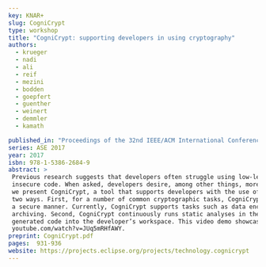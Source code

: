 ```yaml
---
key: KNAR+
slug: CogniCrypt
type: workshop
title: "CogniCrypt: supporting developers in using cryptography"
authors:
  - krueger
  - nadi
  - ali
  - reif
  - mezini
  - bodden
  - goepfert
  - guenther
  - weinert
  - demmler
  - kamath

published_in: "Proceedings of the 32nd IEEE/ACM International Conference on Automated Software Engineering"
series: ASE 2017
year: 2017
isbn: 978-1-5386-2684-9
abstract: >
 Previous research suggests that developers often struggle using low-level cryptographic APIs and, as a result, produce
 insecure code. When asked, developers desire, among other things, more tool support to help them use such APIs. In this paper,
 we present CogniCrypt, a tool that supports developers with the use of cryptographic APIs. CogniCrypt assists the developer in
 two ways. First, for a number of common cryptographic tasks, CogniCrypt generates code that implements the respective task in
 a secure manner. Currently, CogniCrypt supports tasks such as data encryption, communication over secure channels, and long-term
 archiving. Second, CogniCrypt continuously runs static analyses in the background to ensure a secure integration of the
 generated code into the developer’s workspace. This video demo showcases the main features of CogniCrypt:
 youtube.com/watch?v=JUq5mRHfAWY.
preprint: CogniCrypt.pdf
pages:  931-936
website: https://projects.eclipse.org/projects/technology.cognicrypt
---
```


